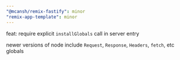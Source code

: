 ```yaml
---
"@mcansh/remix-fastify": minor
"remix-app-template": minor
---
```


feat: require explicit `installGlobals` call in server entry

newer versions of node include `Request`, `Response`, `Headers`, `fetch`, etc globals
